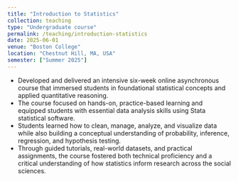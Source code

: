 ```yaml
---
title: "Introduction to Statistics"
collection: teaching
type: "Undergraduate course"
permalink: /teaching/introduction-statistics
date: 2025-06-01
venue: "Boston College"
location: "Chestnut Hill, MA, USA"
semester: ["Summer 2025"]
---
```


- Developed and delivered an intensive six-week online asynchronous course that immersed students in foundational statistical concepts and applied quantitative reasoning.
- The course focused on hands-on, practice-based learning and equipped students with essential data analysis skills using Stata statistical software.
- Students learned how to clean, manage, analyze, and visualize data while also building a conceptual understanding of probability, inference, regression, and hypothesis testing.
- Through guided tutorials, real-world datasets, and practical assignments, the course fostered both technical proficiency and a critical understanding of how statistics inform research across the social sciences.
